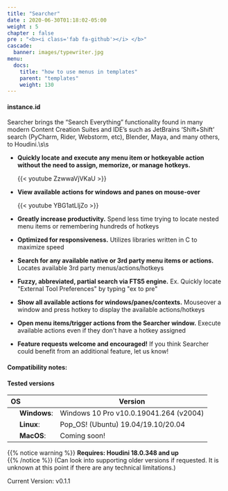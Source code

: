 ```yaml
---
title: "Searcher"
date : 2020-06-30T01:18:02-05:00
weight : 5
chapter : false
pre : "<b><i class='fab fa-github'></i> </b>"
cascade: 
  banner: images/typewriter.jpg
menu:
  docs:
    title: "how to use menus in templates"
    parent: "templates"
    weight: 130
---
```


#### instance.id

Searcher brings the “Search Everything” functionality found in many modern Content Creation Suites and IDE’s such as JetBrains ‘Shift+Shift’ search (PyCharm, Rider, Webstorm, etc), Blender, Maya, and many others, to Houdini.\s\s


* **Quickly locate and execute any menu item or hotkeyable action without the need to assign, memorize, or manage hotkeys.**
   
    {{< youtube ZzwwaVjVKaU >}} 

* **View available actions for windows and panes on mouse-over**

    {{< youtube YBG1atLljZo >}} 



* **Greatly increase productivity.** Spend less time trying to locate nested menu items or remembering hundreds of hotkeys  
* **Optimized for responsiveness.** Utilizes libraries written in C to maximize speed  
* **Search for any available native or 3rd party menu items or actions.** Locates available 3rd party menus/actions/hotkeys  
* **Fuzzy, abbreviated, partial search via FTS5 engine.** Ex. Quickly locate "External Tool Preferences" by typing "ex to pre"  
* **Show all available actions for windows/panes/contexts.** Mouseover a window and press hotkey to display the available actions/hotkeys  
* **Open menu items/trigger actions from the Searcher window.** Execute available actions even if they don't have a hotkey assigned  

* **Feature requests welcome and encouraged!** If you think Searcher could benefit from an additional feature, let us know!  

#### Compatibility notes:  

#### Tested versions

| OS                                                                  | Version                                |
| :------------------------------------------------------------------ | -------------------------------------- |
| <img src="https://i.imgur.com/SpqCwMf.png" width="16"> **Windows**: | Windows 10 Pro v10.0.19041.264 (v2004) |
| <img src="https://i.imgur.com/EJfXcYN.png" width="16"> **Linux**:   | Pop_OS! (Ubuntu) 19.04/19.10/20.04     |
| <img src="https://i.imgur.com/8FO6lrr.png" width="16"> **MacOS**:   | Coming soon!                           |

{{% notice warning  %}}
**__Requires: Houdini 18.0.348 and up__**  
{{% /notice %}}
(Can look into supporting older versions if requested. It is unknown at this point if there are any technical limitations.)  

Current Version: v0.1.1